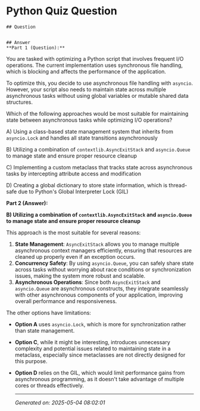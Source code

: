 # Python Quiz Question
    
    ## Question
    
    
    ## Answer
    **Part 1 (Question):**

You are tasked with optimizing a Python script that involves frequent I/O operations. The current implementation uses synchronous file handling, which is blocking and affects the performance of the application.

To optimize this, you decide to use asynchronous file handling with `asyncio`. However, your script also needs to maintain state across multiple asynchronous tasks without using global variables or mutable shared data structures.

Which of the following approaches would be most suitable for maintaining state between asynchronous tasks while optimizing I/O operations?

A) Using a class-based state management system that inherits from `asyncio.Lock` and handles all state transitions asynchronously

B) Utilizing a combination of `contextlib.AsyncExitStack` and `asyncio.Queue` to manage state and ensure proper resource cleanup

C) Implementing a custom metaclass that tracks state across asynchronous tasks by intercepting attribute access and modification

D) Creating a global dictionary to store state information, which is thread-safe due to Python's Global Interpreter Lock (GIL)

**Part 2 (Answer):**

**B) Utilizing a combination of `contextlib.AsyncExitStack` and `asyncio.Queue` to manage state and ensure proper resource cleanup**

This approach is the most suitable for several reasons:
1. **State Management**: `AsyncExitStack` allows you to manage multiple asynchronous context managers efficiently, ensuring that resources are cleaned up properly even if an exception occurs.
2. **Concurrency Safety**: By using `asyncio.Queue`, you can safely share state across tasks without worrying about race conditions or synchronization issues, making the system more robust and scalable.
3. **Asynchronous Operations**: Since both `AsyncExitStack` and `asyncio.Queue` are asynchronous constructs, they integrate seamlessly with other asynchronous components of your application, improving overall performance and responsiveness.

The other options have limitations:
- **Option A** uses `asyncio.Lock`, which is more for synchronization rather than state management.
- **Option C**, while it might be interesting, introduces unnecessary complexity and potential issues related to maintaining state in a metaclass, especially since metaclasses are not directly designed for this purpose.
- **Option D** relies on the GIL, which would limit performance gains from asynchronous programming, as it doesn't take advantage of multiple cores or threads effectively.
    
    ---
    *Generated on: 2025-05-04 08:02:01*
    